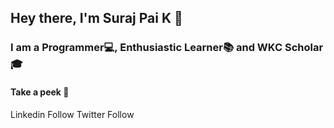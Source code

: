 ## Hey there, I'm Suraj Pai K 👋

### I am a Programmer💻, Enthusiastic Learner📚 and WKC Scholar🎓

#### Take a peek 👀

Linkedin Follow Twitter Follow

<!--
**surajpai50612/surajpai50612** is a ✨ _special_ ✨ repository because its `README.md` (this file) appears on your GitHub profile.

Here are some ideas to get you started:

- 🔭 I’m currently working on ...
- 🌱 I’m currently learning ...
- 👯 I’m looking to collaborate on ...
- 🤔 I’m looking for help with ...
- 💬 Ask me about ...
- 📫 How to reach me: ...
- 😄 Pronouns: ...
- ⚡ Fun fact: ...
-->
<!-- 
Ready to be lightnised ⚡
Take a peek 👀 -->
